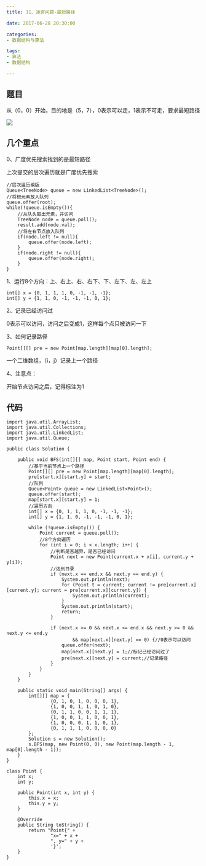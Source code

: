 ```yaml
---
title: 11、迷宫问题-最短路径

date: 2017-06-28 20:30:00

categories:
- 数据结构与算法

tags:
- 算法
- 数据结构

---
```


## 题目

从（0，0）开始，目的地是（5，7），0表示可以走，1表示不可走，要求最短路径

![](http://i.imgur.com/ztTNOdD.jpg)

## 几个重点

0、广度优先搜索找到的是最短路径

上次提交的层次遍历就是广度优先搜索

	//层次遍历模版
	Queue<TreeNode> queue = new LinkedList<TreeNode>();
	//将根元素放入队列
	queue.offer(root);
	while(!queue.isEmpty()){
	    //从队头取出元素，并访问
	    TreeNode node = queue.poll();
		result.add(node.val);
	    //将左右节点放入队列
	    if(node.left != null){
	        queue.offer(node.left);
	    }
	    if(node.right != null){
	        queue.offer(node.right);
	    }
	}

1、运行8个方向：上、右上、右、右下、下、左下、左、左上

	int[] x = {0, 1, 1, 1, 0, -1, -1, -1};
	int[] y = {1, 1, 0, -1, -1, -1, 0, 1};

2、记录已经访问过

0表示可以访问，访问之后变成1，这样每个点只被访问一下

3、如何记录路径

	Point[][] pre = new Point[map.length][map[0].length];

一个二维数组，（i，j）记录上一个路径

4、注意点：

开始节点访问之后，记得标注为1

## 代码

	import java.util.ArrayList;
	import java.util.Collections;
	import java.util.LinkedList;
	import java.util.Queue;
	
	public class Solution {
	    
	    public void BFS(int[][] map, Point start, Point end) {
	        //基于当前节点上一个路径
	        Point[][] pre = new Point[map.length][map[0].length];
	        pre[start.x][start.y] = start;
	        //队列
	        Queue<Point> queue = new LinkedList<Point>();
	        queue.offer(start);
	        map[start.x][start.y] = 1;
	        //遍历方向
	        int[] x = {0, 1, 1, 1, 0, -1, -1, -1};
	        int[] y = {1, 1, 0, -1, -1, -1, 0, 1};
	
	        while (!queue.isEmpty()) {
	            Point current = queue.poll();
	            //8个方向遍历
	            for (int i = 0; i < x.length; i++) {
	                //判断是否越界，是否已经访问
	                Point next = new Point(current.x + x[i], current.y + y[i]);
	                //达到目录
	                if (next.x == end.x && next.y == end.y) {
	                    System.out.println(next);
	                    for (Point t = current; current != pre[current.x][current.y]; current = pre[current.x][current.y]) {
	                        System.out.println(current);
	                    }
	                    System.out.println(start);
	                    return;
	                }
	
	                if (next.x >= 0 && next.x <= end.x && next.y >= 0 && next.y <= end.y
	                        && map[next.x][next.y] == 0) {//0表示可以访问
	                    queue.offer(next);
	                    map[next.x][next.y] = 1;//标记已经访问过了
	                    pre[next.x][next.y] = current;//记录路径
	                }
	            }
	        }
	    }
	
	    public static void main(String[] args) {
	        int[][] map = {
	                {0, 1, 0, 1, 0, 0, 0, 1},
	                {1, 0, 0, 1, 1, 0, 1, 0},
	                {0, 1, 1, 0, 0, 1, 1, 1},
	                {1, 0, 0, 1, 1, 0, 0, 1},
	                {1, 0, 0, 0, 1, 1, 0, 1},
	                {0, 1, 1, 1, 0, 0, 0, 0}
	        };
	        Solution s = new Solution();
	        s.BFS(map, new Point(0, 0), new Point(map.length - 1, map[0].length - 1));
	    }
	}
	
	class Point {
	    int x;
	    int y;
	
	    public Point(int x, int y) {
	        this.x = x;
	        this.y = y;
	    }
	
	    @Override
	    public String toString() {
	        return "Point{" +
	                "x=" + x +
	                ", y=" + y +
	                '}';
	    }
	}